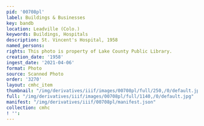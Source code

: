 ```yaml
---
pid: '00708pl'
label: Buildings & Businesses
key: bandb
location: Leadville (Colo.)
keywords: Buildings, Hospitals
description: St. Vincent's Hospital, 1958
named_persons: 
rights: This photo is property of Lake County Public Library.
creation_date: '1958'
ingest_date: '2021-04-06'
format: Photo
source: Scanned Photo
order: '3270'
layout: cmhc_item
thumbnail: "/img/derivatives/iiif/images/00708pl/full/250,/0/default.jpg"
full: "/img/derivatives/iiif/images/00708pl/full/1140,/0/default.jpg"
manifest: "/img/derivatives/iiif/00708pl/manifest.json"
collection: cmhc
! '': 
---
```

